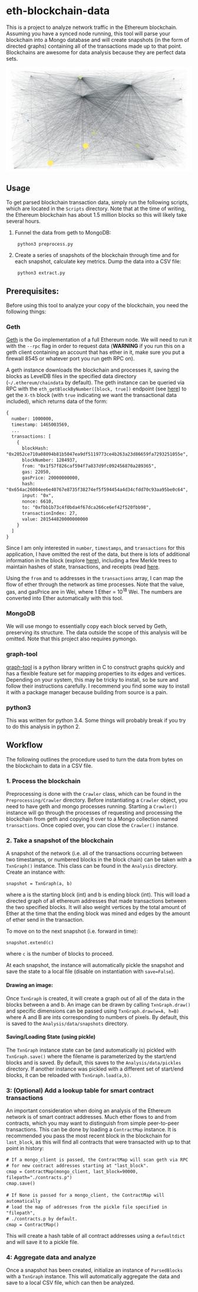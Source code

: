 # eth-blockchain-data

This is a project to analyze network traffic in the Ethereum blockchain. Assuming you have a synced node running, this tool will parse your blockchain into a Mongo database and will create snapshots (in the form of directed graphs) containing all of the transactions made up to that point. Blockchains are awesome for data analysis because they are perfect data sets.

![Blocks 1 to 120000](.content/1_120000.jpg)


## Usage

To get parsed blockchain transaction data, simply run the following scripts, which are located in the `Scripts` directory. Note that at the time of writing, the Ethereum blockchain has about 1.5 million blocks so this will likely take several hours.

1. Funnel the data from geth to MongoDB:


        python3 preprocess.py

2. Create a series of snapshots of the blockchain through time and for each snapshot, calculate key metrics. Dump the data into a CSV file:


        python3 extract.py


## Prerequisites:

Before using this tool to analyze your copy of the blockchain, you need the following things:

### Geth
[Geth](https://github.com/ethereum/go-ethereum/wiki/Geth) is the Go implementation of a full Ethereum node. We will need to run it with the `--rpc` flag in order to request data (**WARNING** if you run this on a geth client containing an account that has ether in it, make sure you put a firewall 8545 or whatever port you run geth RPC on).

A geth instance downloads the blockchain and processes it, saving the blocks as LevelDB files in the specified data directory (`~/.ethereum/chaindata` by default). The geth instance can be queried via RPC with the `eth_getBlockByNumber([block, true])` endpoint (see [here](https://github.com/ethereum/wiki/wiki/JSON-RPC#eth_getblockbynumber)) to get the `X-th` block (with `true` indicating we want the transactional data included), which returns data of the form:

    {
      number: 1000000,
      timestamp: 1465003569,
      ...
      transactions: [
        {
          blockHash: "0x2052ce710a08094b81b5047ea9df5119773ce4b263a23d86659fa7293251055e",
          blockNumber: 1284937,
          from: "0x1f57f826caf594f7a837d9fc092456870a289365",
          gas: 22050,
          gasPrice: 20000000000,
          hash: "0x654ac26084ee6e40767e8735f38274ef5f594454a4d34cfdd70c93aa95be0c64",
          input: "0x",
          nonce: 6610,
          to: "0xfbb1b73c4f0bda4f67dca266ce6ef42f520fbb98",
          transactionIndex: 27,
          value: 201544820000000000
        }
      ]
    }

Since I am only interested in `number`, `timestamps`, and `transactions` for this application, I have omitted the rest of the data, but there is lots of additional information in the block (explore [here](https://etherchain.org/blocks)), including a few Merkle trees to maintain hashes of state, transactions, and receipts (read [here](https://blog.ethereum.org/2015/11/15/merkling-in-ethereum/).

Using the `from` and `to` addresses in the `transactions` array, I can map the flow of ether through the network as time processes. Note that the value, gas, and gasPrice are in Wei, where 1 Ether = 10<sup>18</sup> Wei. The numbers are converted into Ether automatically with this tool.

### MongoDB

We will use mongo to essentially copy each block served by Geth, preserving its structure. The data outside the scope of this analysis will be omitted. Note that this project also requires pymongo.

### graph-tool

[graph-tool](https://graph-tool.skewed.de/) is a python library written in C to construct graphs quickly and has a flexible feature set for mapping properties to its edges and vertices. Depending on your system, this may be tricky to install, so be sure and follow their instructions carefully. I recommend you find some way to install it with a package manager because building from source is a pain.

### python3

This was written for python 3.4. Some things will probably break if you try to do this analysis in python 2.


## Workflow

The following outlines the procedure used to turn the data from bytes on the blockchain to data in a CSV file.

### 1. Process the blockchain

Preprocessing is done with the `Crawler` class, which can be found in the `Preprocessing/Crawler` directory. Before instantiating a `Crawler` object, you need to have geth and mongo processes running. Starting a `Crawler()` instance will go through the processes of requesting and processing the blockchain from geth and copying it over to a Mongo collection named `transactions`. Once copied over, you can close the `Crawler()` instance.

### 2. Take a snapshot of the blockchain

A snapshot of the network (i.e. all of the transactions occurring between two timestamps, or numbered blocks in the block chain) can be taken with a `TxnGraph()` instance. This class can be found in the `Analysis` directory. Create an instance with:

    snapshot = TxnGraph(a, b)

where a is the starting block (int) and b is ending block (int). This will load a directed graph of all ethereum addresses that made transactions between the two specified blocks. It will also weight vertices by the total amount of Ether at the time that the ending block was mined and edges by the amount of ether send in the transaction.

To move on to the next snapshot (i.e. forward in time):

    snapshot.extend(c)

where `c` is the number of blocks to proceed.

At each snapshot, the instance will automatically pickle the snapshot and save the state to a local file (disable on instantiation with `save=False`).

#### Drawing an image:

Once `TxnGraph` is created, it will create a graph out of all of the data in the blocks between a and b. An image can be drawn by calling `TxnGraph.draw()` and specific dimensions can be passed using `TxnGraph.draw(w=A, h=B)` where A and B are ints corresponding to numbers of pixels. By default, this is saved to the `Analysis/data/snapshots` directory.

#### Saving/Loading State (using pickle)

The `TxnGraph` instance state can be (and automatically is) pickled with `TxnGraph.save()` where the filename is parameterized by the start/end blocks and is saved. By default, this saves to the `Analysis/data/pickles` directory. If another instance was pickled with a different set of start/end blocks, it can be reloaded with `TxnGraph.load(a,b)`.

### 3: (Optional) Add a lookup table for smart contract transactions

An important consideration when doing an analysis of the Ethereum network is of smart contract addresses. Much ether flows to and from contracts, which you may want to distinguish from simple peer-to-peer transactions. This can be done by loading a `ContractMap` instance. It is recommended you pass the most recent block in the blockchain for `last_block`, as this will find all contracts that were transacted with up to that point in history:

    # If a mongo_client is passed, the ContractMap will scan geth via RPC
    # for new contract addresses starting at "last_block".
    cmap = ContractMap(mongo_client, last_block=90000, filepath="./contracts.p")
    cmap.save()

    # If None is passed for a mongo_client, the ContractMap will automatically
    # load the map of addresses from the pickle file specified in "filepath",
    # ./contracts.p by default.
    cmap = ContractMap()

This will create a hash table of all contract addresses using a `defaultdict` and will save it to a pickle file.

### 4: Aggregate data and analyze

Once a snapshot has been created, initialize an instance of `ParsedBlocks` with a `TxnGraph` instance. This will automatically aggregate the data and save to a local CSV file, which can then be analyzed.
